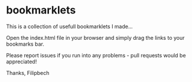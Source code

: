 bookmarklets
============

This is a collection of usefull bookmarklets I made... 

Open the index.html file in your browser and simply drag the links to your bookmarks bar. 

Please report issues if you run into any problems - pull requests would be appreciated!

Thanks, 
Filipbech


